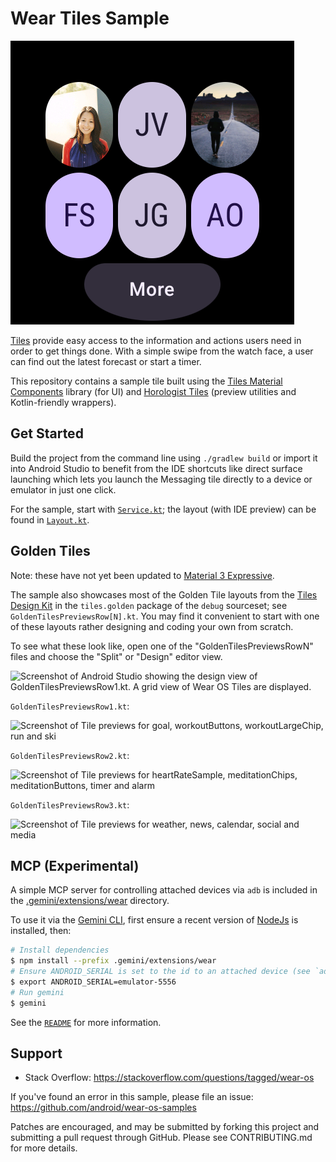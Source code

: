 Wear Tiles Sample
=================

![Tile Messaging Screenshot](screenshots/tile_messaging.png)

[Tiles](https://d.android.com/training/wearables/tiles) provide easy access to
the information and actions users need in order to get things done. With a
simple swipe from the watch face, a user can find out the latest forecast or
start a timer.

This repository contains a sample tile built using the [Tiles Material
Components](https://developer.android.com/reference/androidx/wear/protolayout/material/package-summary)
library (for UI) and [Horologist
Tiles](https://github.com/google/horologist#-tiles) (preview utilities and
Kotlin-friendly wrappers).

Get Started
-----------

Build the project from the command line using `./gradlew build` or import it
into Android Studio to benefit from the IDE shortcuts like direct surface
launching which lets you launch the Messaging tile directly to a device or
emulator in just one click.

For the sample, start with
[`Service.kt`](app/src/main/java/com/example/wear/tiles/messaging/Service.kt);
the layout (with IDE preview) can be found in
[`Layout.kt`](app/src/main/java/com/example/wear/tiles/messaging/Layout.kt).

Golden Tiles
------------

Note: these have not yet been updated to [Material 3
Expressive](https://developer.android.com/design/ui/wear/guides/surfaces/tiles).

The sample also showcases most of the Golden Tile layouts from the [Tiles Design
Kit](https://developer.android.com/training/wearables/design/tiles-design-system#tile-templates)
in the `tiles.golden` package of the `debug` sourceset; see
`GoldenTilesPreviewsRow[N].kt`. You may find it convenient to start with one of
these layouts rather designing and coding your own from scratch.

To see what these look like, open one of the "GoldenTilesPreviewsRowN" files and
choose the "Split" or "Design" editor view.

![Screenshot of Android Studio showing the design view of GoldenTilesPreviewsRow1.kt. A grid view of Wear OS Tiles are displayed.](screenshots/tile_preview_design_view.png)

`GoldenTilesPreviewsRow1.kt`:

![Screenshot of Tile previews for goal, workoutButtons, workoutLargeChip, run and ski](screenshots/golden1.png)

`GoldenTilesPreviewsRow2.kt`:

![Screenshot of Tile previews for heartRateSample, meditationChips, meditationButtons, timer and alarm](screenshots/golden2.png)

`GoldenTilesPreviewsRow3.kt`:

![Screenshot of Tile previews for weather, news, calendar, social and media](screenshots/golden3.png)

MCP (Experimental)
------------------

A simple MCP server for controlling attached devices via `adb` is included in
the [.gemini/extensions/wear](.gemini/extensions/wear) directory.

To use it via the [Gemini CLI](https://github.com/google-gemini/gemini-cli),
first ensure a recent version of [NodeJs](https://nodejs.org/en) is installed,
then:

```sh
# Install dependencies
$ npm install --prefix .gemini/extensions/wear
# Ensure ANDROID_SERIAL is set to the id to an attached device (see `adb devices -l`)
$ export ANDROID_SERIAL=emulator-5556
# Run gemini
$ gemini
```

See the [`README`](.gemini/extensions/wear/README.md) for more information.

Support
-------

- Stack Overflow: <https://stackoverflow.com/questions/tagged/wear-os>

If you've found an error in this sample, please file an issue:
<https://github.com/android/wear-os-samples>

Patches are encouraged, and may be submitted by forking this project and
submitting a pull request through GitHub. Please see CONTRIBUTING.md for more details.
